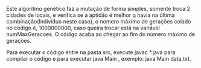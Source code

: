Este algoritmo genético faz a mutação de forma simples, somente troca 2 cidades de locais, e verifica se a aptidão é melhor q havia na última combinação(Indivíduo neste caso), o nomero máximo de gerações colado no código é, 1000000000, caso queira trocar está na variável numMaxGeracoes. O código acaba ao chegar ao fim do número máximo de gerações.

Para executar o código entre na pasta src, execute javac *.java para compilar o código e para executar java Main <Arquivo>, exemplo: java Main data.txt.